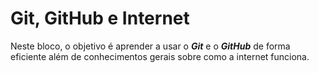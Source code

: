 # Git, GitHub e Internet
Neste bloco, o objetivo é aprender a usar o **_Git_** e o **_GitHub_** de forma eficiente além de conhecimentos gerais sobre como a internet funciona.
